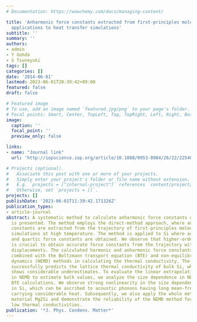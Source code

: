 ```yaml
---
# Documentation: https://wowchemy.com/docs/managing-content/

title: 'Anharmonic force constants extracted from first-principles molecular dynamics:
  applications to heat transfer simulations'
subtitle: ''
summary: ''
authors:
- admin
- Y Gohda
- S Tsuneyuki
tags: []
categories: []
date: '2014-06-01'
lastmod: 2023-06-01T20:39:42+09:00
featured: false
draft: false

# Featured image
# To use, add an image named `featured.jpg/png` to your page's folder.
# Focal points: Smart, Center, TopLeft, Top, TopRight, Left, Right, BottomLeft, Bottom, BottomRight.
image:
  caption: ''
  focal_point: ''
  preview_only: false

links:
- name: "Journal link"
  url: 'http://iopscience.iop.org/article/10.1088/0953-8984/26/22/225402/meta'

# Projects (optional).
#   Associate this post with one or more of your projects.
#   Simply enter your project's folder or file name without extension.
#   E.g. `projects = ["internal-project"]` references `content/project/deep-learning/index.md`.
#   Otherwise, set `projects = []`.
projects: []
publishDate: '2023-06-01T11:39:42.171326Z'
publication_types:
- article-journal
abstract: A systematic method to calculate anharmonic force constants of crystals
  is presented. The method employs the direct-method approach, where anharmonic force
  constants are extracted from the trajectory of first-principles molecular dynamics
  simulations at high temperature. The method is applied to Si where accurate cubic
  and quartic force constants are obtained. We observe that higher-order correction
  is crucial to obtain accurate force constants from the trajectory with large atomic
  displacements. The calculated harmonic and anharmonic force constants are, then,
  combined with the Boltzmann transport equation (BTE) and non-equilibrium molecular
  dynamics (NEMD) methods in calculating the thermal conductivity. The BTE approach
  successfully predicts the lattice thermal conductivity of bulk Si, whereas NEMD
  shows considerable underestimates. To evaluate the linear extrapolation method employed
  in NEMD to estimate bulk values, we analyze the size dependence in NEMD based on
  BTE calculations. We observe strong nonlinearity in the size dependence of NEMD
  in Si, which can be ascribed to acoustic phonons having long mean-free-paths and
  carrying considerable heat. Subsequently, we also apply the whole method to a thermoelectric
  material Mg2Si and demonstrate the reliability of the NEMD method for systems with
  low thermal conductivities.
publication: '*J. Phys. Condens. Matter*'
---
```

